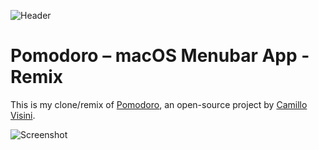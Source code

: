 ![Header](header.png)

# Pomodoro – macOS Menubar App - Remix

This is my clone/remix of [Pomodoro](https://github.com/visini/pomodoro/), an open-source project by [Camillo Visini](camillovisini.com).

![Screenshot](screenshot.png)
